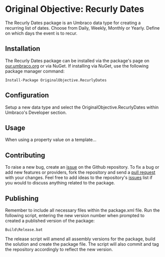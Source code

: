 # Original Objective: Recurly Dates

The Recurly Dates package is an Umbraco data type for creating a recurring list of dates. Choose from Daily, Weekly, Monthly or Yearly. Define on which days the event is to recur.

## Installation

The Recurly Dates package can be installed via the package's page on [our.umbraco.org](http://our.umbraco.org/projects/backoffice-extensions/recurly-dates) or via NuGet. If installing via NuGet, use the following package manager command:

    Install-Package OriginalObjective.RecurlyDates

## Configuration

Setup a new data type and select the OriginalObjective.RecurlyDates within Umbraco's Developer section.

## Usage

When using a property value on a template...

## Contributing

To raise a new bug, create an [issue](https://github.com/originalobjective/recurly-dates/issues) on the Github repository. To fix a bug or add new features or providers, fork the repository and send a [pull request](https://github.com/originalobjective/recurly-dates/pulls) with your changes. Feel free to add ideas to the repository's [issues](https://github.com/originalobjective/recurly-dates/issues) list if you would to discuss anything related to the package.

## Publishing

Remember to include all necessary files within the package.xml file. Run the following script, entering the new version number when prompted to created a published version of the package:

    Build\Release.bat

The release script will amend all assembly versions for the package, build the solution and create the package file. The script will also commit and tag the repository accordingly to reflect the new version.